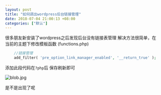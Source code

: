 ```yaml
---
layout: post
title: "如何调出wordpress后台链接管理"
date: 2018-07-04 21:00:13 +08:00
categories: ["默认"]
---
```


很多朋友新安装了wordpress之后发现后台没有链接表管理
解决方法很简单，在当前的主题下修改模板函数 (functions.php)
```php
    //链接管理
    add_filter( 'pre_option_link_manager_enabled', '__return_true' );
```
添加此段代码在`?php`后
保存刷新即可

![blob.jpg](https://i.loli.net/2018/07/04/5b3cc70bb080b.jpg)

是不是出现了呢
